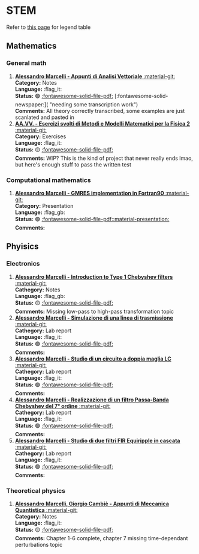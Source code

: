 # STEM

Refer to [this page](https://free-open-source-learning.github.io/fosl-site/legend/) for legend table

## Mathematics

### General math

 1. [**Alessandro Marcelli - Appunti di Analisi Vettoriale** :material-git:](https://github.com/Free-Open-Source-Learning/analisi-vettoriale "Git repo")   
     **Category:** Notes  
     **Language:** :flag_it:  
     **Status:** :green_circle: [:fontawesome-solid-file-pdf:](https://github.com/Free-Open-Source-Learning/analisi-vettoriale/blob/main/analisi_vettoriale.pdf "PDF available") [:fontawesome-solid-newspaper:]( "needing some transcription work")  
     **Comments:** All theory correctly transcribed, some examples are just scanlated and pasted in  
 2. [**AA.VV. - Esercizi svolti di Metodi e Modelli Matematici per la Fisica 2** :material-git:  ](https://lmao.damettere/repo "Git repo")  
     **Category:** Exercises  
     **Language:** :flag_it:  
     **Status:** :yellow_circle: [:fontawesome-solid-file-pdf:](https://lmao.damettere/doc.pdf "PDF available")  
     **Comments:** WIP? This is the kind of project that never really ends lmao, but here's enough stuff to pass the written test

### Computational mathematics 

1. [**Alessandro Marcelli - GMRES implementation in Fortran90** :material-git:](https://github.com/Free-Open-Source-Learning/GMRES-presentation "Git repo")  
     **Category:** Presentation  
     **Language:** :flag_gb:  
     **Status:** :green_circle: [:fontawesome-solid-file-pdf:](https://github.com/Free-Open-Source-Learning/GMRES-presentation/blob/main/gmres.pdf "PDF available")[:material-presentation:](https://github.com/Free-Open-Source-Learning/GMRES-presentation/blob/main/gmres.odp "ODT available")  
     **Comments:**

## Phyisics

### Electronics

 1. [**Alessandro Marcelli - Introduction to Type 1 Chebyshev filters** :material-git:  ](https://github.com/Free-Open-Source-Learning/type-1-chebyshev "Git repo")  
     **Cathegory:** Notes  
     **Language:** :flag_gb:  
     **Status:** :yellow_circle:  [:fontawesome-solid-file-pdf:](https://github.com/Free-Open-Source-Learning/type-1-chebyshev/blob/main/chebyshev.pdf "PDF available")  
     **Comments:** Missing low-pass to high-pass transformation topic
 2. [**Alessandro Marcelli - Simulazione di una linea di trasmissione** :material-git:](https://github.com/Free-Open-Source-Learning/linea-di-trasmissione "Git repo")  
     **Cathegory:** Lab report  
     **Language:** :flag_it:  
     **Status:** :green_circle:  [:fontawesome-solid-file-pdf:](https://github.com/Free-Open-Source-Learning/linea-di-trasmissione/blob/main/linea_di_trasmissione.pdf "PDF available")  
     **Comments:** 
 3. [**Alessandro Marcelli - Studio di un circuito a doppia maglia LC** :material-git:](https://github.com/Free-Open-Source-Learning/lc-circuits "Git repo")  
     **Cathegory:** Lab report  
     **Language:** :flag_it:  
     **Status:** :green_circle:  [:fontawesome-solid-file-pdf:](https://github.com/Free-Open-Source-Learning/lc-circuits/blob/main/rel2.pdf "PDF available")  
     **Comments:** 
 4. [**Alessandro Marcelli - Realizzazione di un filtro Passa-Banda Chebyshev del 7° ordine** :material-git:](https://github.com/Free-Open-Source-Learning/progettazione-passa-banda "Git repo")  
     **Cathegory:** Lab report  
     **Language:** :flag_it:  
     **Status:** :green_circle:  [:fontawesome-solid-file-pdf:](https://github.com/Free-Open-Source-Learning/progettazione-passa-banda/blob/main/Passa_banda.pdf "PDF available")  
     **Comments:** 
 5. [**Alessandro Marcelli - Studio di due filtri FIR Equiripple in cascata** :material-git:](https://lmao.damettere/repo "Git repo")  
     **Cathegory:** Lab report  
     **Language:** :flag_it:  
     **Status:** :green_circle:  [:fontawesome-solid-file-pdf:](https://lmao.damettere/doc.pdf "PDF available")  
     **Comments:** 

### Theoretical physics

 1. [**Alessandro Marcelli, Giorgio Cambiè - Appunti di Meccanica Quantistica** :material-git:  ](https://github.com/Free-Open-Source-Learning/quantum-mechanics "Git repo")  
     **Category:** Notes  
     **Language:** :flag_it:  
     **Status:** :yellow_circle:  [:fontawesome-solid-file-pdf:](https://github.com/Free-Open-Source-Learning/quantum-mechanics/blob/main/meccanica_quantistica.pdf "PDF available")  
     **Comments:** Chapter 1-6 complete, chapter 7 missing time-dependant perturbations topic

